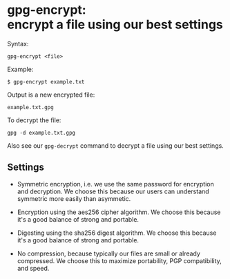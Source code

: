 # gpg-encrypt:<br>encrypt a file using our best settings

Syntax:

    gpg-encrypt <file>
    
Example:

    $ gpg-encrypt example.txt

Output is a new encrypted file:

    example.txt.gpg

To decrypt the file:

    gpg -d example.txt.gpg

Also see our `gpg-decrypt` command to decrypt a file using our best settings.

## Settings

  * Symmetric encryption, i.e. we use the same password for encryption and decryption.
    We choose this because our users can understand symmetric more easily than asymmetic.

  * Encryption using the aes256 cipher algorithm.
    We choose this because it's a good balance of strong and portable.

  * Digesting using the sha256 digest algorithm.
    We choose this because it's a good balance of strong and portable.

  * No compression, because typically our files are small or already compressed.
    We choose this to maximize portability, PGP compatibility, and speed.


